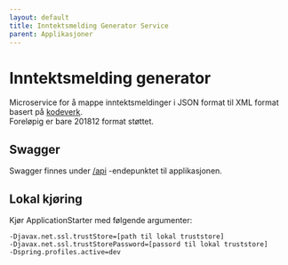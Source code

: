 ```yaml
---
layout: default
title: Inntektsmelding Generator Service
parent: Applikasjoner
---
```



# Inntektsmelding generator

Microservice for å mappe inntektsmeldinger i JSON format til XML format basert på [kodeverk](https://github.com/navikt/tjenestespesifikasjoner/blob/master/nav-altinn-inntektsmelding/src/main/xsd/).  
Foreløpig er bare 201812 format støttet.

## Swagger
Swagger finnes under [/api](https://testnav-inntektsmelding-generator-service.dev.intern.nav.no/swagger) -endepunktet til applikasjonen.

## Lokal kjøring
Kjør ApplicationStarter med følgende argumenter:
```
-Djavax.net.ssl.trustStore=[path til lokal truststore]
-Djavax.net.ssl.trustStorePassword=[passord til lokal truststore]
-Dspring.profiles.active=dev
```
